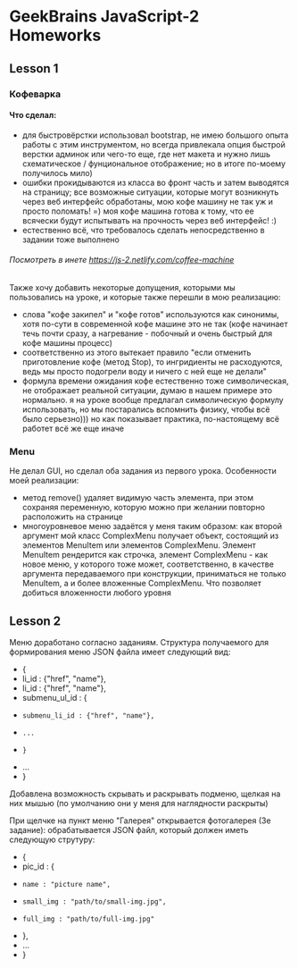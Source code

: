 # GeekBrains JavaScript-2 Homeworks

## Lesson 1

### Кофеварка

#### Что сделал:
- для быстровёрстки использовал bootstrap, не имею большого опыта работы с этим инструментом, но всегда привлекала опция быстрой верстки админок или чего-то еще, где нет макета и нужно лишь схематическое / фунциональное отображение; но в итоге по-моему получилось мило)
- ошибки прокидываются из класса во фронт часть и затем выводятся на страницу; все возможные ситуации, которые могут возникнуть через веб интерфейс обработаны, мою кофе машину не так уж и просто поломать! =) моя кофе машина готова к тому, что ее всячески будут испытывать на прочность через веб интерфейс! :)
- естественно всё, что требовалось сделать непосредственно в задании тоже выполнено

###### Посмотреть в инете https://js-2.netlify.com/coffee-machine

Также хочу добавить некоторые допущения, которыми мы пользовались на уроке, и которые также перешли в мою реализацию:

- слова "кофе закипел" и "кофе готов" используются как синонимы, хотя по-сути в современной кофе машине это не так (кофе начинает течь почти сразу, а нагревание - побочный и очень быстрый для кофе машины процесс)
- соответственно из этого вытекает правило "если отменить приготовление кофе (метод Stop), то ингридиенты не расходуются, ведь мы просто подогрели воду и ничего с ней еще не делали"
- формула времени ожидания кофе естественно тоже символическая, не отображает реальной ситуации, думаю в нашем примере это нормально. я на уроке вообще предлагал символическую формулу использовать, но мы постарались вспомнить физику, чтобы всё было серьезно))) но как показывает практика, по-настоящему всё работет всё же еще иначе

### Menu

Не делал GUI, но сделал оба задания из первого урока. Особенности моей реализации:

- метод remove() удаляет видимую часть элемента, при этом сохраняя переменную, которую можно при желании повторно расположить на странице
- многоуровневое меню задаётся у меня таким образом: как второй аргумент мой класс ComplexMenu получает объект, состоящий из элементов MenuItem или элементов ComplexMenu. Элемент MenuItem рендерится как строчка, элемент ComplexMenu - как новое меню, у которого тоже может, соответственно, в качестве аргумента передаваемого при конструкции, приниматься не только MenuItem, а и более вложенные ComplexMenu. Что позволяет добиться вложенности любого уровня

## Lesson 2

Меню доработано согласно заданиям. Структура получаемого для формирования меню JSON файла имеет следующий вид:

 * {
 *   li_id : {"href", "name"},
 *   li_id : {"href", "name"},
 *   submenu_ul_id : {
 *     submenu_li_id : {"href", "name"},
 *     ...
 *     }
 *   ...
 * }

Добавлена возможность скрывать и раскрывать подменю, щелкая на них мышью (по умолчанию они у меня для наглядности раскрыты)

При щелчке на пункт меню "Галерея" открывается фотогалерея (3е задание): обрабатывается JSON файл, который должен иметь следующую струтуру:

 * {
 *   pic_id : {
 *     name : "picture name",
 *     small_img : "path/to/small-img.jpg",
 *     full_img : "path/to/full-img.jpg"
 *   },
 *   ...
 * }